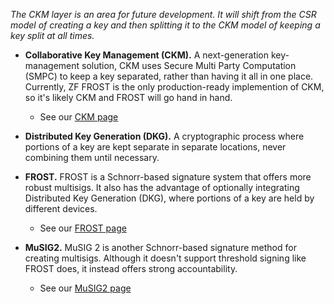 _The CKM layer is an area for future development. It will shift from the CSR model of creating a key and then splitting it to the CKM model of keeping a key split at all times._

* **Collaborative Key Management (CKM).** A next-generation key-management solution, CKM uses Secure Multi Party Computation (SMPC) to keep a key separated, rather than having it all in one place.  Currently, ZF FROST is the only production-ready implemention of CKM, so it's likely CKM and FROST will go hand in hand.
   * See our [CKM page](/ckm/) 

* **Distributed Key Generation (DKG).** A cryptographic process where portions of a key are kept separate in separate locations, never combining them until necessary.
 
* **FROST.** FROST is a Schnorr-based signature system that offers more robust multisigs. It also has the advantage of optionally integrating Distributed Key Generation (DKG), where portions of a key are held by different devices.
   * See our [FROST page](/frost/)
 
* **MuSIG2.** MuSIG 2 is another Schnorr-based signature method for creating multisigs. Although it doesn't support threshold signing like FROST does, it instead offers strong accountability.
   * See our [MuSIG2 page](/musig/)
